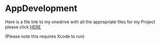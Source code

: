 # AppDevelopment
Here is a file link to my onedrive with all the appropriate files for my Project please click [HERE](https://1drv.ms/f/c/7c6a61e97ce741a1/EjFgwFIZ_FxGh7q_1j0egzEB-l7Z9-EkplpZOjuMQeQ4Ng?e=lg9PAP)

(Please note this requires Xcode to run)
